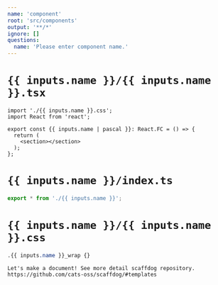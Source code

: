 ```yaml
---
name: 'component'
root: 'src/components'
output: '**/*'
ignore: []
questions:
  name: 'Please enter component name.'
---
```


# `{{ inputs.name }}/{{ inputs.name }}.tsx`

```tsx
import './{{ inputs.name }}.css';
import React from 'react';

export const {{ inputs.name | pascal }}: React.FC = () => {
  return (
    <section></section>
  );
};
```

# `{{ inputs.name }}/index.ts`

```ts
export * from './{{ inputs.name }}';
```

# `{{ inputs.name }}/{{ inputs.name }}.css`

```css
.{{ inputs.name }}_wrap {}
```

```markdown
Let's make a document! See more detail scaffdog repository.
https://github.com/cats-oss/scaffdog/#templates
```
